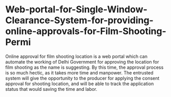 # Web-portal-for-Single-Window-Clearance-System-for-providing-online-approvals-for-Film-Shooting-Permi
Online approval for film shooting location is a web portal which can automate the working of Delhi Government for approving the location for film shooting as the name is suggesting. By this time, the approval process is so much hectic, as it takes more time and manpower. The entrusted system will give the opportunity to the producer for applying the consent approval for shooting location, and will be able to track the application status that would saving the time and labor.
